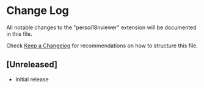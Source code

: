 # Change Log

All notable changes to the "persoi18nviewer" extension will be documented in this file.

Check [Keep a Changelog](http://keepachangelog.com/) for recommendations on how to structure this file.

## [Unreleased]

- Initial release